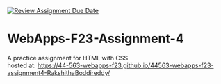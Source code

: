 [![Review Assignment Due Date](https://classroom.github.com/assets/deadline-readme-button-24ddc0f5d75046c5622901739e7c5dd533143b0c8e959d652212380cedb1ea36.svg)](https://classroom.github.com/a/4tKarLeg)
# WebApps-F23-Assignment-4
A practice assignment for HTML with CSS<br>
hosted at: https://44-563-webapps-f23.github.io/44563-webapps-f23-assignment4-RakshithaBoddireddy/
